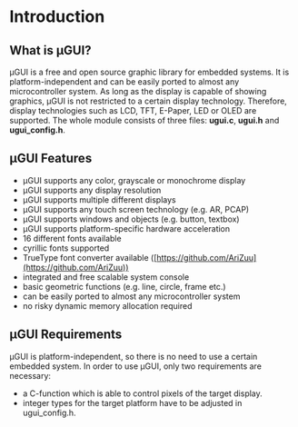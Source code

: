 # Introduction
## What is µGUI?
µGUI is a free and open source graphic library for embedded systems. It is platform-independent
and can be easily ported to almost any microcontroller system. As long as the display is capable
of showing graphics, µGUI is not restricted to a certain display technology. Therefore, display
technologies such as LCD, TFT, E-Paper, LED or OLED are supported. The whole module
consists of three files: **ugui.c**, **ugui.h** and **ugui_config.h**.

## µGUI Features
* µGUI supports any color, grayscale or monochrome display
* µGUI supports any display resolution
* µGUI supports multiple different displays
* µGUI supports any touch screen technology (e.g. AR, PCAP)
* µGUI supports windows and objects (e.g. button, textbox)
* µGUI supports platform-specific hardware acceleration
* 16 different fonts available
* cyrillic fonts supported
* TrueType font converter available ([https://github.com/AriZuu](https://github.com/AriZuu))
* integrated and free scalable system console
* basic geometric functions (e.g. line, circle, frame etc.)
* can be easily ported to almost any microcontroller system
* no risky dynamic memory allocation required

## µGUI Requirements
µGUI is platform-independent, so there is no need to use a certain embedded system. In order to
use µGUI, only two requirements are necessary:
* a C-function which is able to control pixels of the target display.
* integer types for the target platform have to be adjusted in ugui_config.h.
